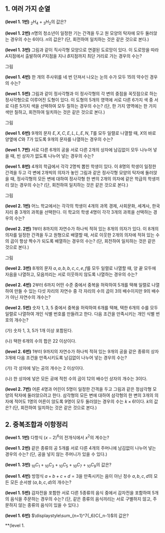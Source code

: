 ## 1. 여러 가지 순열

**(level 1. 1번)** ${_2}H{_4}+{_3}H{_2}$의 값은?

**(level 1. 2번)** $n$명의 청소년이 일정한 기는 간격을 두고 원 모양의 탁자에 모두 둘러앉는 경우의 수는 6이다. $n$의 값은? (단, 회전하여 일치하는 것은 같은 것으로 본다.)

**(level 1. 3번)** 그림과 같이 직사각형 모양으로 연결된 도로망이 있다. 이 도로망을 따라 $A$지점에서 출발하여 $P$지점을 지나 $B$지점까지 최단 거리로 가는 경우의 수는?

그림

**(level 1. 4번)** 한 개의 주사위를 네 번 던져서 나오는 눈의 수가 모두 15의 약수인 경우의 수는?

**(level 1. 5번)** 그림과 같이 정사각형과 이 정사각형의 각 변의 중점을 꼭짓점으로 하는 정사각형으로 이루어진 도형이 있다. 이 도형의 5개의 영역에 서로 다른 6가지 색 중 서로 다른 5가지 색을 선택하여 모두 칠하는 경우의 수는? (단, 한 가지 영역에는 한 가지 색만 칠하고, 회전하여 일치하는 것은 같은 것으로 본다.)

그림

**(level 1. 6번)** 9개의 문자 $E, X, C, E, L, L, E, N, T$를 모두 일렬로 나열할 때, $X$의 바로 양옆에 $C$와 $T$가 있도록 9개의 문자를 나열하는 경우의 수는?

**(level 1. 7번)** 서로 다른 6개의 공을 서로 다른 2개의 상자에 남김없이 모두 나누어 넣을 때, 빈 상자가 없도록 나누어 넣는 경우의 수는?

**(level 1. 8번)** 4개의 학급에서 각각 2명씩 뽑힌 학생이 있다. 이 8명의 학생이 일정한 간격을 두고 각 변에 2개씩의 의자가 놓인 그림과 같은 정사각형 모양의 탁자에 둘러앉을 때, 정사각형의 모든 변에 대하여 정사각형 한 변의 2개의 의자에 같은 학급의 학생끼리 앉는 경우의 수는? (단, 회전하여 일치하는 것은 같은 것으로 본다.)

그림

**(level 2. 1번)** 어느 학교에서는 각각의 학생이 4개의 과목 경제, 사회문화, 세계사, 한국지리 중 3개의 과목을 선택한다. 이 학교의 학생 4명이 각각 3개의 과목을 선택하는 경우의 수는?

**(level 2. 2번)** 1부터 8까지의 자연수가 하나씩 적혀 있는 8개의 의자가 있다. 이 8개의 의자를 일정한 간격을 두고 원형으로 배열할 때, 서로 이웃한 2개의 의자에 적혀 있는 수의 곱이 항상 짝수가 되도록 배열하는 경우의 수는? (단, 회전하여 일치하는 것은 같은 것으로 본다.)

그림

**(level 2. 3번)** 8개의 문자 $a, a, b, b, c, c, e, f$를 모두 일렬로 나열할 때, 양 끝 모두에 자음을 나열하고, 모음끼리는 서로 이웃하지 않도록 나열하는 경우의 수는?

**(level 2. 4번)** 2부터 6까지 어떤 수준 중에서 중복을 허락하여 5개를 택해 일렬로 나열하여 만들 수 있는 다섯 자리의 자연수 중 각 자리의 수의 곱이 3의 배수이지만 9의 배수가 아닌 자연수의 개수는?

**(level 2. 5번)** 숫자 1, 3, 5 중에서 중복을 허락하여 6개를 택해, 택한 6개의 수를 모두 일렬로 나열하여 개인 식별 번호를 만들려고 한다. 다음 조건을 만족시키는 개인 식별 번호의 개수는?

(가) 숫자 1, 3, 5가 1개 이상 포함된다.

(나) 택한 6개의 수의 합은 22 이상이다.

**(level 2. 6번)** 1부터 9까지의 자연수가 하나씩 적혀 있는 9개의 공을 같은 종류의 상자 3개에 다음 조건을 만족시키도록 남김없이 나누어 넣는 경우의 수는?

(가) 각 상자에 넣는 공의 개수는 2 이상이다.

(나) 한 상자에 넣은 모든 공에 적힌 수의 곱이 12의 배수인 상자의 개수는 3이다.

**(level 2. 7번)** 어른 4명과 어린이 5명이 일정한 간격을 두고 그림과 같은 정삼각형 모양의 탁자에 둘러앉으려고 한다. 삼각형의 모든 변에 대하여 삼각형의 한 변의 3개의 의자에 적어도 1명의 어른이 앉도록 9명이 모두 둘러앉는 경우의 수는 $k\times6!$이다. $k$의 값은? (단, 회전하여 일치하는 것은 같은 것으로 본다.)

## 2. 중복조합과 이항정리

**(level 1. 1번)** 다항식 $(x-2)^6$의 전개식에서 $x^2$의 계수는?

**(level 1. 2번)** 같은 종류의 공 5개를 서로 다른 4개의 주머니에 남김없이 나누어 넣는 경우의 수는? (단, 공을 넣지 않는 주머니가 있을 수 있다.)

**(level 1. 3번)** ${_10}C{_1}+{_10}C{_3}+{_10}C{_5}+{_10}C{_7}+{_10}C{_9}$의 값은?

**(level 1. 4번)** 방정식 $a+b+c+d=3$을 만족시키는 음이 아닌 정수 $a, b, c, d$의 모든 모든 순서쌍 $(a, b, c, d)$의 개수는?

**(level 1. 5번)** 감자전을 포함한 서로 다른 5종류의 음식 중에서 감자전을 포함하여 5개의 음식을 주문하는 경우의 수는? (단, 같은 종류의 음식끼리는 서로 구별하지 않고, 주문하지 않는 종류의 음식이 있을 수 있다.)

**(level 1. 6번)** $\displaystyle\sum_{n=1}^7{_6}C{_n-1}$의 값은?

**(level 1. 